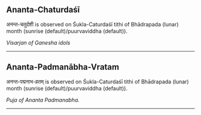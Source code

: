 ## Ananta-Chaturdaśī
अनन्त-चतुर्दशी is observed on Śukla-Caturdaśī tithi of Bhādrapada (lunar) month (sunrise (default)/puurvaviddha (default)).

_Visarjan of Ganesha idols_

---
## Ananta-Padmanābha-Vratam
अनन्त-पद्मनाभ-व्रतम् is observed on Śukla-Caturdaśī tithi of Bhādrapada (lunar) month (sunrise (default)/puurvaviddha (default)).

_Puja of Ananta Padmanabha._

---
